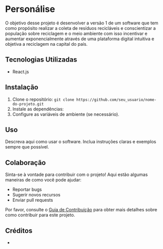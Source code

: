 # Personálise

O objetivo desse projeto é desenvolver a versão 1 de um software que tem como propósito realizar a coleta de resíduos recicláveis e conscientizar a população sobre reciclagem e o meio ambiente com isso incentivar e aumentar exponencialmente através de uma plataforma digital intuitiva e objetiva a reciclagem na capital do país.

## Tecnologias Utilizadas

- React.js

## Instalação

1. Clone o repositório: `git clone https://github.com/seu_usuario/nome-do-projeto.git`
2. Instale as dependências:
3. Configure as variáveis de ambiente (se necessário).

## Uso

Descreva aqui como usar o software. Inclua instruções claras e exemplos sempre que possível.

## Colaboração

Sinta-se à vontade para contribuir com o projeto! Aqui estão algumas maneiras de como você pode ajudar:

- Reportar bugs
- Sugerir novos recursos
- Enviar pull requests

Por favor, consulte o [Guia de Contribuição](CONTRIBUTING.md) para obter mais detalhes sobre como contribuir para este projeto.

## Créditos

- []()

<!--## Licença

Este projeto está licenciado sob a [Licença XYZ](LICENSE.md).
-->
